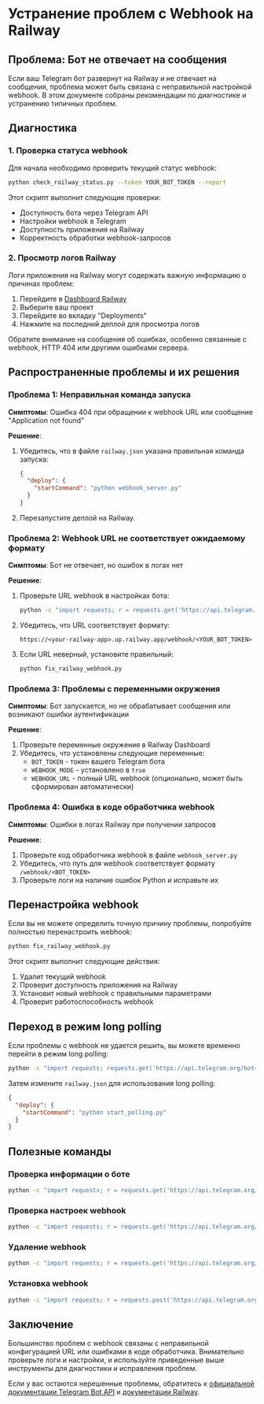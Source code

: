 # Устранение проблем с Webhook на Railway

## Проблема: Бот не отвечает на сообщения

Если ваш Telegram бот развернут на Railway и не отвечает на сообщения, проблема может быть связана с неправильной настройкой webhook. В этом документе собраны рекомендации по диагностике и устранению типичных проблем.

## Диагностика

### 1. Проверка статуса webhook

Для начала необходимо проверить текущий статус webhook:

```bash
python check_railway_status.py --token YOUR_BOT_TOKEN --report
```

Этот скрипт выполнит следующие проверки:
- Доступность бота через Telegram API
- Настройки webhook в Telegram
- Доступность приложения на Railway
- Корректность обработки webhook-запросов

### 2. Просмотр логов Railway

Логи приложения на Railway могут содержать важную информацию о причинах проблем:

1. Перейдите в [Dashboard Railway](https://railway.app/dashboard)
2. Выберите ваш проект
3. Перейдите во вкладку "Deployments"
4. Нажмите на последний деплой для просмотра логов

Обратите внимание на сообщения об ошибках, особенно связанные с webhook, HTTP 404 или другими ошибками сервера.

## Распространенные проблемы и их решения

### Проблема 1: Неправильная команда запуска

**Симптомы**: Ошибка 404 при обращении к webhook URL или сообщение "Application not found"

**Решение**:
1. Убедитесь, что в файле `railway.json` указана правильная команда запуска:
   ```json
   {
     "deploy": {
       "startCommand": "python webhook_server.py"
     }
   }
   ```

2. Перезапустите деплой на Railway.

### Проблема 2: Webhook URL не соответствует ожидаемому формату

**Симптомы**: Бот не отвечает, но ошибок в логах нет

**Решение**:
1. Проверьте URL webhook в настройках бота:
   ```bash
   python -c "import requests; r = requests.get('https://api.telegram.org/bot<YOUR_BOT_TOKEN>/getWebhookInfo'); print(r.json())"
   ```

2. Убедитесь, что URL соответствует формату:
   ```
   https://<your-railway-app>.up.railway.app/webhook/<YOUR_BOT_TOKEN>
   ```

3. Если URL неверный, установите правильный:
   ```bash
   python fix_railway_webhook.py
   ```

### Проблема 3: Проблемы с переменными окружения

**Симптомы**: Бот запускается, но не обрабатывает сообщения или возникают ошибки аутентификации

**Решение**:
1. Проверьте переменные окружения в Railway Dashboard
2. Убедитесь, что установлены следующие переменные:
   - `BOT_TOKEN` - токен вашего Telegram бота
   - `WEBHOOK_MODE` - установлено в `true`
   - `WEBHOOK_URL` - полный URL webhook (опционально, может быть сформирован автоматически)

### Проблема 4: Ошибка в коде обработчика webhook

**Симптомы**: Ошибки в логах Railway при получении запросов

**Решение**:
1. Проверьте код обработчика webhook в файле `webhook_server.py`
2. Убедитесь, что путь для webhook соответствует формату `/webhook/<BOT_TOKEN>`
3. Проверьте логи на наличие ошибок Python и исправьте их

## Перенастройка webhook

Если вы не можете определить точную причину проблемы, попробуйте полностью перенастроить webhook:

```bash
python fix_railway_webhook.py
```

Этот скрипт выполнит следующие действия:
1. Удалит текущий webhook
2. Проверит доступность приложения на Railway
3. Установит новый webhook с правильными параметрами
4. Проверит работоспособность webhook

## Переход в режим long polling

Если проблемы с webhook не удается решить, вы можете временно перейти в режим long polling:

```bash
python -c "import requests; requests.get('https://api.telegram.org/bot<YOUR_BOT_TOKEN>/deleteWebhook')"
```

Затем измените `railway.json` для использования long polling:

```json
{
  "deploy": {
    "startCommand": "python start_polling.py"
  }
}
```

## Полезные команды

### Проверка информации о боте

```bash
python -c "import requests; r = requests.get('https://api.telegram.org/bot<YOUR_BOT_TOKEN>/getMe'); print(r.json())"
```

### Проверка настроек webhook

```bash
python -c "import requests; r = requests.get('https://api.telegram.org/bot<YOUR_BOT_TOKEN>/getWebhookInfo'); print(r.json())"
```

### Удаление webhook

```bash
python -c "import requests; r = requests.get('https://api.telegram.org/bot<YOUR_BOT_TOKEN>/deleteWebhook'); print(r.json())"
```

### Установка webhook

```bash
python -c "import requests; r = requests.post('https://api.telegram.org/bot<YOUR_BOT_TOKEN>/setWebhook', json={'url': 'https://<your-railway-app>.up.railway.app/webhook/<YOUR_BOT_TOKEN>'}); print(r.json())"
```

## Заключение

Большинство проблем с webhook связаны с неправильной конфигурацией URL или ошибками в коде обработчика. Внимательно проверьте логи и настройки, и используйте приведенные выше инструменты для диагностики и исправления проблем.

Если у вас остаются нерешенные проблемы, обратитесь к [официальной документации Telegram Bot API](https://core.telegram.org/bots/api#setwebhook) и [документации Railway](https://docs.railway.app/). 